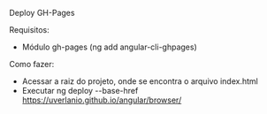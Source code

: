 Deploy GH-Pages

Requisitos:

 - Módulo gh-pages (ng add angular-cli-ghpages)

Como fazer:

 - Acessar a raiz do projeto, onde se encontra o arquivo index.html
 - Executar ng deploy --base-href https://uverlanio.github.io/angular/browser/

